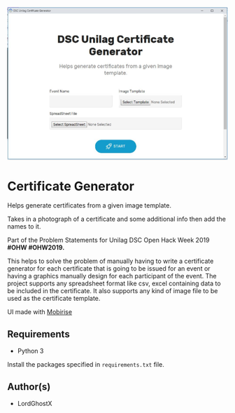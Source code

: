 ![screenshot](img/screenshot.JPG)

# Certificate Generator

Helps generate certificates from a given image template.

Takes in a photograph of a certificate and some additional info then add the names to it.

Part of the Problem Statements for Unilag DSC Open Hack Week 2019 **#OHW #OHW2019.**

This helps to solve the problem of manually having to write a certificate generator for each certificate that is going to be issued for an event or having a graphics manually design for each participant of the event. The project supports any spreadsheet format like csv, excel containing data to be included in the certificate. It also supports any kind of image file to be used as the certificate template.

UI made with [Mobirise](https://mobirise.com/)

## Requirements
* Python 3

Install the packages specified in `requirements.txt` file.


## Author(s)
* LordGhostX
